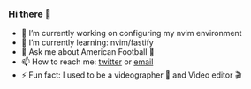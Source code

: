 ### Hi there 👋


- 🔭 I’m currently working on configuring my nvim environment
- 🌱 I’m currently learning: nvim/fastify
- 💬 Ask me about American Football 🏈
- 📫 How to reach me: [twitter](https://twitter.com/moosashah) or [email](mailto:hello.moosashah@gmail.com)
- ⚡ Fun fact: I used to be a videographer 🎥 and Video editor 🎬
